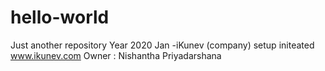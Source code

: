 # hello-world
Just another repository
Year 2020 Jan -iKunev (company) setup initeated
www.ikunev.com
Owner : Nishantha Priyadarshana
